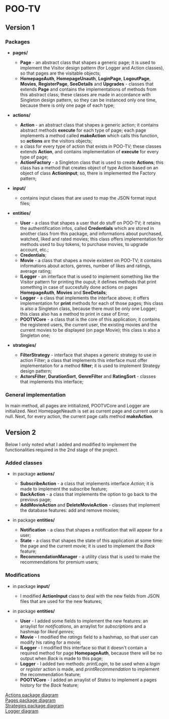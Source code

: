 # POO-TV

## Version 1
### Packages
* **pages/**
    * **Page** - an abstract class that shapes a generic page; it is used to implement the Visitor design pattern (for Logger and Action classes), so that pages are the visitable objects;
    * **HomepageAuth**, **HomepageUnauth**, **LoginPage**, **LogoutPage**, **Movies**, **RegisterPage**, **SeeDetails** and **Upgrades** - classes that extends **Page** and contains the implementations of methods from this abstract class; these classes
    are made in accordance with Singleton design pattern, so they can be instanced only one time, because there is only one page of each type;

* **actions/**
    * **Action** - an abstract class that shapes a generic action; it contains abstract methods **execute** for each type of page; each page implements a method called **makeAction** which calls this function, so **actions** are the visitors objects;
    * a class for every type of action that exists in POO-TV; these classes extends **Action**, and contains implementation of **execute** for every type of page;
    * **ActionFactory** - a Singleton class that is used to create **Actions**; this class has a method that creates object of type Action based on an object of class **Actioninput**; so, there is implemented the Factory pattern;

* **input/**
    * contains input clases that are used to map the JSON format input files;

* **entities/**
    * **User** - a class that shapes a user that do stuff on POO-TV; it retains the authentification infos, called **Credentials** which are stored in another class from this package, and informations about purchased, watched, liked and rated movies; this class offers implementation for methods used to buy tokens, to purchase movies, to upgrade account, etc.;
    * **Credentials**;
    * **Movie** - a class that shapes a movie existent on POO-TV; it contains informations about actors, genres, number of likes and ratings, average rating;
    * **ILogger** - an interface that is used to implement something like the Visitor pattern for printing the ouput; it defines methods that print something in case of succesfully done actions on pages **HomepageAuth**, **Movies** and **SeeDetails**;
    * **Logger** - a class that implements the interface above; it offers implementation for **print** methods for each of those pages; this class is also a Singleton class, because there must be only one Logger; this class also has a method to print in case of Error;
    * **POOTVCore** - a class that is the core of this application; it contains the registered users, the current user, the existing movies and the current movies to be displayed (on page Movie); this class is also a Singleton one;

* **strategies/**
    * **FilterStrategy** - interface that shapes a generic strategy to use in action Filter; a class that implements this interface must offer implementation for a method **filter**; it is used to implement Strategy design pattern;
    * **ActorsFilter**, **DurationSort**, **GenreFilter** and **RatingSort** - classes that implements this interface;

### General implementation
In main method, all pages are intitialized, POOTVCore and Logger are initialized. Next HomepageNeauth is set as current page and current user is null. Next, for every action, the current page calls method **makeAction**.

## Version 2

Below I only noted what I added and modified to implement the functionalities required in the 2nd stage of the project.

### Added classes

* in package **actions/**
  * **SubscribeAction** - a class that implements interface *Action*; it is made to implement the subscribe feature;
  * **BackAction** - a class that implements the option to go back to the previous page;
  * **AddMovieAction** and **DeleteMovieAction** - classes that implement the database features: add and remove movies;

* in package **entities/**
  * **Notification** - a class that shapes a notification that will appear for a user;
  * **State** - a class that shapes the state of this application at some time: the page and the current movie; it is used to implement the *Back* feature;
  * **RecommendationManager** - a utility class that is used to make the recommendations for premium users;

### Modifications

* in package **input/**
  * I modified **ActionInput** class to deal with the new fields from JSON files that are used for the new features;

* in package **entities/**
  * **User** - I added some fields to implement the new features: an arraylist for *notifications*, an arraylist for *subscriptions* and a hashmap for *liked genres*;
  * **Movie** - I modified the *ratings* field to a hashmap, so that user can modify his rating for a movie;
  * **ILogger** - I modified this interface so that it doesn't contain a required method for page **HomepageAuth**, because there will be no output when *Back* is made to this page;
  * **Logger** - I added two methods: *printLogin*, to be used when a *login* or *register* action is made, and *printRecommendation* to implement the recommendation feature;
  * **POOTVCore** - I added an arraylist of *States* to implement a pages history for the *Back* feature;
  
[Actions package diagram](https://imgur.com/lw47V2r)\
[Pages package diagram](https://imgur.com/N5CKsvM)\
[Strategies package diagram](https://imgur.com/MQ7isEE)\
[Logger diagram](https://imgur.com/HEAHENv)

